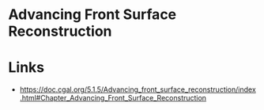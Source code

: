 # Advancing Front Surface Reconstruction

# Links

- https://doc.cgal.org/5.1.5/Advancing_front_surface_reconstruction/index.html#Chapter_Advancing_Front_Surface_Reconstruction
